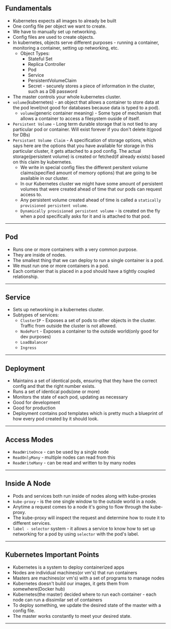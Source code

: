 ## Fundamentals
- Kubernetes expects all images to already be built
- One config file per object we want to create.
- We have to manually set up networking.
- Config files are used to create objects.
- In kubernetes, objects serve different purposes - running a container, monitoring a container, setting up networking, etc.
  - Object Types:
    - Stateful Set
    - Replica Controller
    - Pod
    - Service
    - PersistentVolumeClaim
    - Secret - securely stores a piece of information in the cluster, such as a DB password
- The master controls your whole kubernetes cluster.
- `volume`(kubernetes) - an object that allows a container to store data at the pod level(not good for databases because data is typed to a pod).
  - `volume`(generic container meaning) - Some type of mechanism that allows a container to access a filesystem ouside of itself.
- `Persistent Volume` - Long term durable storage that is not tied to any particular pod or container. Will exist forever if you don't delete it(good for DBs)
- `Persistant Volume Claim` - A specification of storage options, which says here are the options that you have available for storage in this particular cluster, it gets attached to a pod config. The actual storage(persistent volume) is created or fetched(if already exists) based on this claim by kubernetes. 
  - We write in special config files the different persitent volume claims(specified amount of memory options) that are going to be available in our cluster.
  - In our Kubernetes cluster we might have some amount of persistent volumes that were created ahead of time that our pods can request access to.
  - Any persistent volume created ahead of time is called a `statically provisioned persistent volume`.
  - `Dynamically provisioned persistent volume` - is created on the fly when a pod specifically asks for it and is attached to that pod.
---

## Pod
- Runs one or more containers with a very common purpose.
- They are inside of nodes.
- The smallest thing that we can deploy to run a single container is a pod.
- We must run one or more containers in a pod.
- Each container that is placed in a pod should have a tightly coupled relationship.
---

## Service
- Sets up networking in a kubernetes cluster.
- Subtypes of services:
  - `ClusterIP` - Exposes a set of pods to other objects in the cluster. Traffic from outside the cluster is not allowed.
  - `NodePort` - Exposes a container to the outside world(only good for dev purposes)
  - `LoadBalancer`
  - `Ingress`
---

## Deployment
- Maintains a set of identical pods, ensuring that they have the correct config and that the right number exists.
- Runs a set of identical pods(one or more)
- Monitors the state of each pod, updating as necessary
- Good for development
- Good for production
- Deployment contains pod templates which is pretty much a blueprint of how every pod created by it should look.
---

## Access Modes
- `ReadWriteOnce` - can be used by a single node
- `ReadOnlyMany` - multiple nodes can read from this
- `ReadWriteMany` - can be read and written to by many nodes
---

## Inside A Node
- Pods and services both run inside of nodes along with kube-proxies
- `kube-proxy` - is the one single window to the outside world in a node.
- Anytime a request comes to a node it's going to flow through the kube-proxy.
- The kube-proxy will inspect the request and determine how to route it to different services.
- `label - selector` system - it allows a service to know how to set up networking for a pod by using `selector` with the pod's label.
---

## Kubernetes Important Points
- Kubernetes is a system to deploy containerized apps
- Nodes are individual machines(or vm's) that run containers
- Masters are machines(or vm's) with a set of programs to manage nodes
- Kubernetes doesn't build our images, it gets them from somewhere(Docker hub)
- Kubernetes(the master) decided where to run each container - each node can run a dissimilar set of containers
- To deploy something, we update the desired state of the master with a config file.
- The master works constantly to meet your desired state.
---